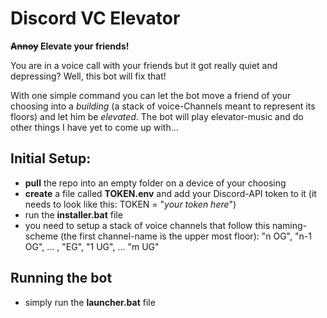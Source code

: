 # Discord VC Elevator
**~~Annoy~~ Elevate your friends!**

You are in a voice call with your friends but it got really quiet and depressing? Well, this bot will fix that!

With one simple command you can let the bot move a friend of your choosing into a _building_ (a stack of voice-Channels meant to represent its floors) and let him be _elevated_. The bot will play elevator-music and do other things I have yet to come up with...

## Initial Setup:
- **pull** the repo into an empty folder on a device of your choosing
- **create** a file called **TOKEN.env** and add your Discord-API token to it (it needs to look like this: TOKEN = "_your token here_") 
- run the **installer.bat** file
- you need to setup a stack of voice channels that follow this naming-scheme (the first channel-name is the upper most floor): "n OG", "n-1 OG", ... , "EG", "1 UG", ... "m UG"

## Running the bot
- simply run the **launcher.bat** file
